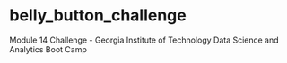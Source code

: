 # belly_button_challenge
Module 14 Challenge - Georgia Institute of Technology Data Science and Analytics Boot Camp
